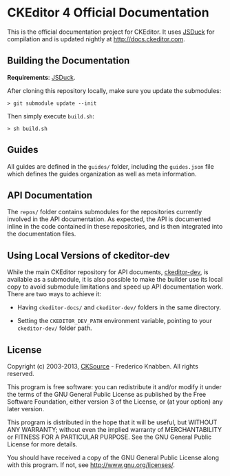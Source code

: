 # CKEditor 4 Official Documentation

This is the official documentation project for CKEditor. It uses [JSDuck](https://github.com/senchalabs/jsduck) for compilation and is updated nightly at <http://docs.ckeditor.com>.

## Building the Documentation

**Requirements**: [JSDuck](https://github.com/senchalabs/jsduck).

After cloning this repository locally, make sure you update the submodules:

	> git submodule update --init

Then simply execute `build.sh`:

	> sh build.sh

## Guides

All guides are defined in the `guides/` folder, including the `guides.json` file which defines the guides organization as well as meta information.

## API Documentation

The `repos/` folder contains submodules for the repositories currently involved in the API documentation. As expected, the API is documented inline in the code contained in these repositories, and is then integrated into the documentation files.

## Using Local Versions of ckeditor-dev

While the main CKEditor repository for API documents, [ckeditor-dev](https://github.com/ckeditor/ckeditor-dev), is available as a submodule, it is also possible to make the builder use its local copy to avoid submodule limitations and speed up API documentation work. There are two ways to achieve it:

 * Having `ckeditor-docs/` and `ckeditor-dev/` folders in the same directory.

 * Setting the `CKEDITOR_DEV_PATH` environment variable, pointing to your `ckeditor-dev/` folder path.

## License

Copyright (c) 2003-2013, [CKSource](http://cksource.com/) - Frederico Knabben. All rights reserved.

This program is free software: you can redistribute it and/or modify
it under the terms of the GNU General Public License as published by
the Free Software Foundation, either version 3 of the License, or
(at your option) any later version.

This program is distributed in the hope that it will be useful,
but WITHOUT ANY WARRANTY; without even the implied warranty of
MERCHANTABILITY or FITNESS FOR A PARTICULAR PURPOSE.  See the
GNU General Public License for more details.

You should have received a copy of the GNU General Public License
along with this program.  If not, see <http://www.gnu.org/licenses/>.
